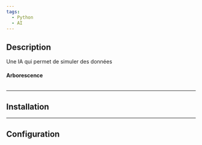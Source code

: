 ```yaml
---
tags:
  - Python
  - AI
---
```



## Description
Une IA qui permet de simuler des données 

#### Arborescence
```

```

--- 

## Installation


---
## Configuration




